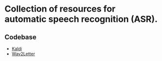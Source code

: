 # Collection of resources for automatic speech recognition (ASR).

## Codebase
* [Kaldi](https://github.com/kaldi-asr/kaldi)
* [Wav2Letter](https://github.com/facebookresearch/wav2letter)


